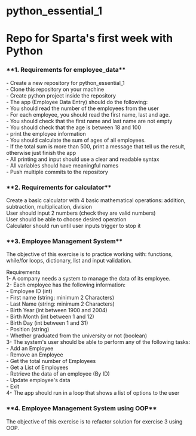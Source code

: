 # python_essential_1
<h1>Repo for Sparta's first week with Python</h1>


<h3>**1. Requirements for employee_data**</h3>
<p>- Create a new repository for python_essential_1<br>
- Clone this repository on your machine<br>
- Create python project inside the repository<br>
- The app (Employee Data Entry) should do the following:<br>
- You should read the number of the employees from the user<br>
- For each employee, you should read the first name, last and age.<br>
- You should check that the first name and last name are not empty<br>
- You should check that the age is between 18 and 100<br>
- print the employee information<br>
- You should calculate the sum of ages of all employees.<br>
- If the total sum is more than 500, print a message that tell us the result, otherwise just finish the app<br>
- All printing and input should use a clear and readable syntax<br>
- All variables should have meaningful names<br>
- Push multiple commits to the repository</p>

<h3>**2. Requirements for calculator**</h3>
<p>Create a basic calculator with 4 basic mathematical operations: addition, subtraction, multiplication, division<br>
User should input 2 numbers (check they are valid numbers)<br>
User should be able to choose desired operation<br>
Calculator should run until user inputs trigger to stop it</p>

<h3>**3. Employee Management System**</h3>
<p>The objective of this exercise is to practice working with: functions, while/for loops, dictionary, list and input validation.</p>
Requirements<br>
1- A company needs a system to manage the data of its employee.<br>
2- Each employee has the following information:<br>
- Employee ID (int)<br>
- First name (string: minimum 2 Characters)<br>
- Last Name (string: minimum 2 Characters)<br>
- Birth Year (int between 1900 and 2004)<br>
- Birth Month (int between 1 and 12)<br>
- Birth Day (int between 1 and 31)<br>
- Position (string)<br>
- Whether graduated from the university or not (boolean)<br>
3- The system's user should be able to perform any of the following tasks:<br>
- Add an Employee<br>
- Remove an Employee<br>
- Get the total number of Employees<br>
- Get a List of Employees<br>
- Retrieve the data of an employee (By ID)<br>
- Update employee's data<br>
- Exit<br>
4- The app should run in a loop that shows a list of options to the user<br></p>

<h3>**4. Employee Management System using OOP**</h3>
<p>The objective of this exercise is to refactor solution for exercise 3 using OOP.</p>